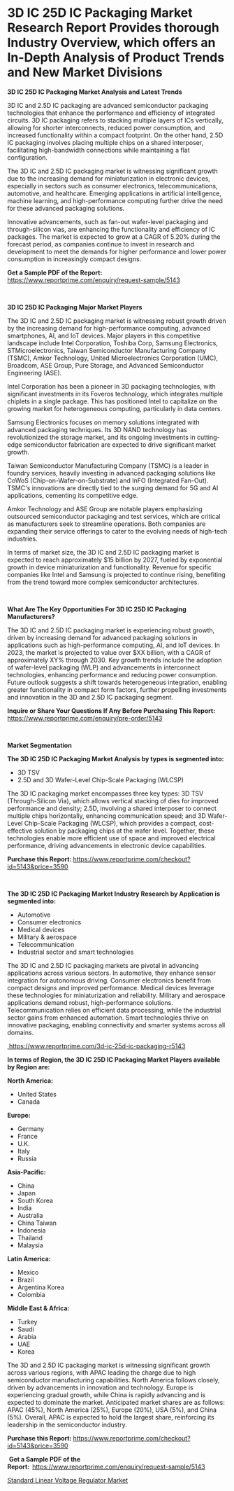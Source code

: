 <p><h1>3D IC 25D IC Packaging Market Research Report Provides thorough Industry Overview, which offers an In-Depth Analysis of Product Trends and New Market Divisions</h1></p><p><strong>3D IC 25D IC Packaging Market Analysis and Latest Trends</strong></p>
<p><p>3D IC and 2.5D IC packaging are advanced semiconductor packaging technologies that enhance the performance and efficiency of integrated circuits. 3D IC packaging refers to stacking multiple layers of ICs vertically, allowing for shorter interconnects, reduced power consumption, and increased functionality within a compact footprint. On the other hand, 2.5D IC packaging involves placing multiple chips on a shared interposer, facilitating high-bandwidth connections while maintaining a flat configuration.</p><p>The 3D IC and 2.5D IC packaging market is witnessing significant growth due to the increasing demand for miniaturization in electronic devices, especially in sectors such as consumer electronics, telecommunications, automotive, and healthcare. Emerging applications in artificial intelligence, machine learning, and high-performance computing further drive the need for these advanced packaging solutions. </p><p>Innovative advancements, such as fan-out wafer-level packaging and through-silicon vias, are enhancing the functionality and efficiency of IC packages. The market is expected to grow at a CAGR of 5.20% during the forecast period, as companies continue to invest in research and development to meet the demands for higher performance and lower power consumption in increasingly compact designs.</p></p>
<p><strong>Get a Sample PDF of the Report:&nbsp;</strong> <a href="https://www.reportprime.com/enquiry/request-sample/5143?utm_campaign=3511&utm_medium=2&utm_source=Github&utm_content=ia&utm_term=19032025&utm_id=3d-ic-25d-ic-packaging">https://www.reportprime.com/enquiry/request-sample/5143</a></p>
<p>&nbsp;</p>
<p><strong>3D IC 25D IC Packaging Major Market Players</strong></p>
<p><p>The 3D IC and 2.5D IC packaging market is witnessing robust growth driven by the increasing demand for high-performance computing, advanced smartphones, AI, and IoT devices. Major players in this competitive landscape include Intel Corporation, Toshiba Corp, Samsung Electronics, STMicroelectronics, Taiwan Semiconductor Manufacturing Company (TSMC), Amkor Technology, United Microelectronics Corporation (UMC), Broadcom, ASE Group, Pure Storage, and Advanced Semiconductor Engineering (ASE).</p><p>Intel Corporation has been a pioneer in 3D packaging technologies, with significant investments in its Foveros technology, which integrates multiple chiplets in a single package. This has positioned Intel to capitalize on the growing market for heterogeneous computing, particularly in data centers.</p><p>Samsung Electronics focuses on memory solutions integrated with advanced packaging techniques. Its 3D NAND technology has revolutionized the storage market, and its ongoing investments in cutting-edge semiconductor fabrication are expected to drive significant market growth.</p><p>Taiwan Semiconductor Manufacturing Company (TSMC) is a leader in foundry services, heavily investing in advanced packaging solutions like CoWoS (Chip-on-Wafer-on-Substrate) and InFO (Integrated Fan-Out). TSMC's innovations are directly tied to the surging demand for 5G and AI applications, cementing its competitive edge.</p><p>Amkor Technology and ASE Group are notable players emphasizing outsourced semiconductor packaging and test services, which are critical as manufacturers seek to streamline operations. Both companies are expanding their service offerings to cater to the evolving needs of high-tech industries.</p><p>In terms of market size, the 3D IC and 2.5D IC packaging market is expected to reach approximately $15 billion by 2027, fueled by exponential growth in device miniaturization and functionality. Revenue for specific companies like Intel and Samsung is projected to continue rising, benefiting from the trend toward more complex semiconductor architectures.</p></p>
<p>&nbsp;</p>
<p><strong>What Are The Key Opportunities For 3D IC 25D IC Packaging Manufacturers?</strong></p>
<p><p>The 3D IC and 2.5D IC packaging market is experiencing robust growth, driven by increasing demand for advanced packaging solutions in applications such as high-performance computing, AI, and IoT devices. In 2023, the market is projected to value over $XX billion, with a CAGR of approximately XY% through 2030. Key growth trends include the adoption of wafer-level packaging (WLP) and advancements in interconnect technologies, enhancing performance and reducing power consumption. Future outlook suggests a shift towards heterogeneous integration, enabling greater functionality in compact form factors, further propelling investments and innovation in the 3D and 2.5D IC packaging segment.</p></p>
<p><strong>Inquire or Share Your Questions If Any Before Purchasing This Report:</strong> <a href="https://www.reportprime.com/enquiry/pre-order/5143?utm_campaign=3511&utm_medium=2&utm_source=Github&utm_content=ia&utm_term=19032025&utm_id=3d-ic-25d-ic-packaging">https://www.reportprime.com/enquiry/pre-order/5143</a></p>
<p>&nbsp;</p>
<p><strong>Market Segmentation</strong></p>
<p><strong>The 3D IC 25D IC Packaging Market Analysis by types is segmented into:</strong></p>
<p><ul><li>3D TSV</li><li>2.5D and 3D Wafer-Level Chip-Scale Packaging (WLCSP)</li></ul></p>
<p><p>The 3D IC packaging market encompasses three key types: 3D TSV (Through-Silicon Via), which allows vertical stacking of dies for improved performance and density; 2.5D, involving a shared interposer to connect multiple chips horizontally, enhancing communication speed; and 3D Wafer-Level Chip-Scale Packaging (WLCSP), which provides a compact, cost-effective solution by packaging chips at the wafer level. Together, these technologies enable more efficient use of space and improved electrical performance, driving advancements in electronic device capabilities.</p></p>
<p><strong>Purchase this Report:&nbsp;</strong><a href="https://www.reportprime.com/checkout?id=5143&price=3590&utm_campaign=3511&utm_medium=2&utm_source=Github&utm_content=ia&utm_term=19032025&utm_id=3d-ic-25d-ic-packaging">https://www.reportprime.com/checkout?id=5143&price=3590</a></p>
<p>&nbsp;</p>
<p><strong>The 3D IC 25D IC Packaging Market Industry Research by Application is segmented into:</strong></p>
<p><ul><li>Automotive</li><li>Consumer electronics</li><li>Medical devices</li><li>Military & aerospace</li><li>Telecommunication</li><li>Industrial sector and smart technologies</li></ul></p>
<p><p>The 3D IC and 2.5D IC packaging markets are pivotal in advancing applications across various sectors. In automotive, they enhance sensor integration for autonomous driving. Consumer electronics benefit from compact designs and improved performance. Medical devices leverage these technologies for miniaturization and reliability. Military and aerospace applications demand robust, high-performance solutions. Telecommunication relies on efficient data processing, while the industrial sector gains from enhanced automation. Smart technologies thrive on innovative packaging, enabling connectivity and smarter systems across all domains.</p></p>
<p><a href="https://www.reportprime.com/3d-ic-25d-ic-packaging-r5143?utm_campaign=3511&utm_medium=2&utm_source=Github&utm_content=ia&utm_term=19032025&utm_id=3d-ic-25d-ic-packaging">&nbsp;https://www.reportprime.com/3d-ic-25d-ic-packaging-r5143</a></p>
<p><strong>In terms of Region, the 3D IC 25D IC Packaging Market Players available by Region are:</strong></p>
<p>
    <p> <strong> North America: </strong>
        <ul>
            <li>United States</li>
            <li>Canada</li>
        </ul>
        </p> 
    <p> <strong> Europe: </strong>
        <ul>
            <li>Germany</li>
            <li>France</li>
            <li>U.K.</li>
            <li>Italy</li>
            <li>Russia</li>
        </ul>
        </p> 
    <p> <strong> Asia-Pacific: </strong>
        <ul>
            <li>China</li>
            <li>Japan</li>
            <li>South Korea</li>
            <li>India</li>
            <li>Australia</li>
            <li>China Taiwan</li>
            <li>Indonesia</li>
            <li>Thailand</li>
            <li>Malaysia</li>
        </ul>
        </p> 
    <p> <strong> Latin America: </strong>
        <ul>
            <li>Mexico</li>
            <li>Brazil</li>
            <li>Argentina Korea</li>
            <li>Colombia</li>
        </ul>
        </p> 
    <p> <strong> Middle East & Africa: </strong>
        <ul>
            <li>Turkey</li>
            <li>Saudi</li>
            <li>Arabia</li>
            <li>UAE</li>
            <li>Korea</li>
        </ul>
    </p>
    </p>
<p><p>The 3D and 2.5D IC packaging market is witnessing significant growth across various regions, with APAC leading the charge due to high semiconductor manufacturing capabilities. North America follows closely, driven by advancements in innovation and technology. Europe is experiencing gradual growth, while China is rapidly advancing and is expected to dominate the market. Anticipated market shares are as follows: APAC (45%), North America (25%), Europe (20%), USA (5%), and China (5%). Overall, APAC is expected to hold the largest share, reinforcing its leadership in the semiconductor industry.</p></p>
<p><strong>Purchase this Report: </strong><a href="https://www.reportprime.com/checkout?id=5143&price=3590&utm_campaign=3511&utm_medium=2&utm_source=Github&utm_content=ia&utm_term=19032025&utm_id=3d-ic-25d-ic-packaging">https://www.reportprime.com/checkout?id=5143&price=3590</a></p>
<p>&nbsp;<strong>Get a Sample PDF of the Report:&nbsp;&nbsp;</strong><a href="https://www.reportprime.com/enquiry/request-sample/5143?utm_campaign=3511&utm_medium=2&utm_source=Github&utm_content=ia&utm_term=19032025&utm_id=3d-ic-25d-ic-packaging">https://www.reportprime.com/enquiry/request-sample/5143</a></p>
<p><strong></strong></p>
<p><p><a href="https://github.com/stickkinkel/Market-Research-Report-List-1/blob/main/standard-linear-voltage-regulator-market.md?utm_campaign=3511&utm_medium=2&utm_source=Github&utm_content=ia&utm_term=19032025&utm_id=3d-ic-25d-ic-packaging">Standard Linear Voltage Regulator Market</a></p></p>